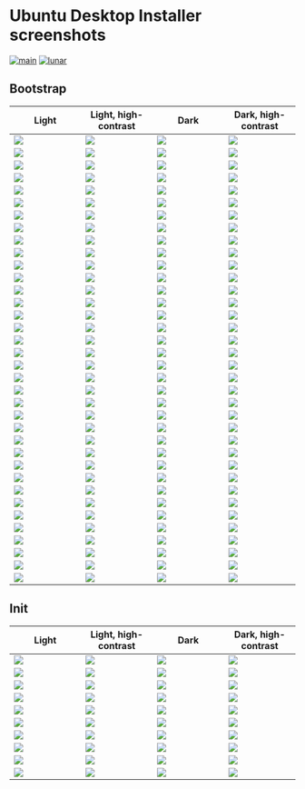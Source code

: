# Ubuntu Desktop Installer screenshots

[![main](https://github.com/canonical/ubuntu-desktop-installer-screenshots/actions/workflows/main.yaml/badge.svg)](https://github.com/canonical/ubuntu-desktop-installer-screenshots/actions/workflows/main.yaml)
[![lunar](https://github.com/canonical/ubuntu-desktop-installer-screenshots/actions/workflows/lunar.yaml/badge.svg?branch=ubuntu%2Flunar)](https://github.com/canonical/ubuntu-desktop-installer-screenshots/actions/workflows/lunar.yaml)

## Bootstrap

<table>
  <thead>
    <tr>
      <th width="25%">Light</th>
      <th width="25%">Light, high-contrast</th>
      <th width="25%">Dark</th>
      <th width="25%">Dark, high-contrast</th>
    </tr>
  </thead>
  <tbody>
    <tr>
      <td><img src="bootstrap/light/1.locale.png"></td>
      <td><img src="bootstrap/high-contrast-light/1.locale.png"></td>
      <td><img src="bootstrap/dark/1.locale.png"></td>
      <td><img src="bootstrap/high-contrast-dark/1.locale.png"></td>
    </tr>
    <tr>
      <td><img src="bootstrap/light/2.welcome.png"></td>
      <td><img src="bootstrap/high-contrast-light/2.welcome.png"></td>
      <td><img src="bootstrap/dark/2.welcome.png"></td>
      <td><img src="bootstrap/high-contrast-dark/2.welcome.png"></td>
    </tr>
    <tr>
      <td><img src="bootstrap/light/3.rst.png"></td>
      <td><img src="bootstrap/high-contrast-light/3.rst.png"></td>
      <td><img src="bootstrap/dark/3.rst.png"></td>
      <td><img src="bootstrap/high-contrast-dark/3.rst.png"></td>
    </tr>
    <tr>
      <td><img src="bootstrap/light/3.rst-confirm.png"></td>
      <td><img src="bootstrap/high-contrast-light/3.rst-confirm.png"></td>
      <td><img src="bootstrap/dark/3.rst-confirm.png"></td>
      <td><img src="bootstrap/high-contrast-dark/3.rst-confirm.png"></td>
    </tr>
    <tr>
      <td><img src="bootstrap/light/3.keyboard.png"></td>
      <td><img src="bootstrap/high-contrast-light/3.keyboard.png"></td>
      <td><img src="bootstrap/dark/3.keyboard.png"></td>
      <td><img src="bootstrap/high-contrast-dark/3.keyboard.png"></td>
    </tr>
    <tr>
      <td><img src="bootstrap/light/3.keyboard-detect.png"></td>
      <td><img src="bootstrap/high-contrast-light/3.keyboard-detect.png"></td>
      <td><img src="bootstrap/dark/3.keyboard-detect.png"></td>
      <td><img src="bootstrap/high-contrast-dark/3.keyboard-detect.png"></td>
    </tr>
    <tr>
      <td><img src="bootstrap/light/4.network.png"></td>
      <td><img src="bootstrap/high-contrast-light/4.network.png"></td>
      <td><img src="bootstrap/dark/4.network.png"></td>
      <td><img src="bootstrap/high-contrast-dark/4.network.png"></td>
    </tr>
    <tr>
      <td><img src="bootstrap/light/5.refresh.png"></td>
      <td><img src="bootstrap/high-contrast-light/5.refresh.png"></td>
      <td><img src="bootstrap/dark/5.refresh.png"></td>
      <td><img src="bootstrap/high-contrast-dark/5.refresh.png"></td>
    </tr>
    <tr>
      <td><img src="bootstrap/light/5.source.png"></td>
      <td><img src="bootstrap/high-contrast-light/5.source.png"></td>
      <td><img src="bootstrap/dark/5.source.png"></td>
      <td><img src="bootstrap/high-contrast-dark/5.source.png"></td>
    </tr>
    <tr>
      <td><img src="bootstrap/light/6.not-enough-space.png"></td>
      <td><img src="bootstrap/high-contrast-light/6.not-enough-space.png"></td>
      <td><img src="bootstrap/dark/6.not-enough-space.png"></td>
      <td><img src="bootstrap/high-contrast-dark/6.not-enough-space.png"></td>
    </tr>
    <tr>
      <td><img src="bootstrap/light/6.storage.png"></td>
      <td><img src="bootstrap/high-contrast-light/6.storage.png"></td>
      <td><img src="bootstrap/dark/6.storage.png"></td>
      <td><img src="bootstrap/high-contrast-dark/6.storage.png"></td>
    </tr>
    <tr>
      <td><img src="bootstrap/light/6.storage-advanced-features.png"></td>
      <td><img src="bootstrap/high-contrast-light/6.storage-advanced-features.png"></td>
      <td><img src="bootstrap/dark/6.storage-advanced-features.png"></td>
      <td><img src="bootstrap/high-contrast-dark/6.storage-advanced-features.png"></td>
    </tr>
    <tr>
      <td><img src="bootstrap/light/6.storage-alongside-windows.png"></td>
      <td><img src="bootstrap/high-contrast-light/6.storage-alongside-windows.png"></td>
      <td><img src="bootstrap/dark/6.storage-alongside-windows.png"></td>
      <td><img src="bootstrap/high-contrast-dark/6.storage-alongside-windows.png"></td>
    </tr>
    <tr>
      <td><img src="bootstrap/light/7.bitlocker.png"></td>
      <td><img src="bootstrap/high-contrast-light/7.bitlocker.png"></td>
      <td><img src="bootstrap/dark/7.bitlocker.png"></td>
      <td><img src="bootstrap/high-contrast-dark/7.bitlocker.png"></td>
    </tr>
    <tr>
      <td><img src="bootstrap/light/7.bitlocker-confirm.png"></td>
      <td><img src="bootstrap/high-contrast-light/7.bitlocker-confirm.png"></td>
      <td><img src="bootstrap/dark/7.bitlocker-confirm.png"></td>
      <td><img src="bootstrap/high-contrast-dark/7.bitlocker-confirm.png"></td>
    </tr>
    <tr>
      <td><img src="bootstrap/light/7.storage-manual.png"></td>
      <td><img src="bootstrap/high-contrast-light/7.storage-manual.png"></td>
      <td><img src="bootstrap/dark/7.storage-manual.png"></td>
      <td><img src="bootstrap/high-contrast-dark/7.storage-manual.png"></td>
    </tr>
    <tr>
      <td><img src="bootstrap/light/7.storage-manual-sda1.png"></td>
      <td><img src="bootstrap/high-contrast-light/7.storage-manual-sda1.png"></td>
      <td><img src="bootstrap/dark/7.storage-manual-sda1.png"></td>
      <td><img src="bootstrap/high-contrast-dark/7.storage-manual-sda1.png"></td>
    </tr>
    <tr>
      <td><img src="bootstrap/light/7.storage-guided-reformat.png"></td>
      <td><img src="bootstrap/high-contrast-light/7.storage-guided-reformat.png"></td>
      <td><img src="bootstrap/dark/7.storage-guided-reformat.png"></td>
      <td><img src="bootstrap/high-contrast-dark/7.storage-guided-reformat.png"></td>
    </tr>
    <tr>
      <td><img src="bootstrap/light/7.storage-guided-resize.png"></td>
      <td><img src="bootstrap/high-contrast-light/7.storage-guided-resize.png"></td>
      <td><img src="bootstrap/dark/7.storage-guided-resize.png"></td>
      <td><img src="bootstrap/high-contrast-dark/7.storage-guided-resize.png"></td>
    </tr>
    <tr>
      <td><img src="bootstrap/light/7.storage-guided-resize-ext4.png"></td>
      <td><img src="bootstrap/high-contrast-light/7.storage-guided-resize-ext4.png"></td>
      <td><img src="bootstrap/dark/7.storage-guided-resize-ext4.png"></td>
      <td><img src="bootstrap/high-contrast-dark/7.storage-guided-resize-ext4.png"></td>
    </tr>
    <tr>
      <td><img src="bootstrap/light/8.security-key.png"></td>
      <td><img src="bootstrap/high-contrast-light/8.security-key.png"></td>
      <td><img src="bootstrap/dark/8.security-key.png"></td>
      <td><img src="bootstrap/high-contrast-dark/8.security-key.png"></td>
    </tr>
    <tr>
      <td><img src="bootstrap/light/9.confirm.png"></td>
      <td><img src="bootstrap/high-contrast-light/9.confirm.png"></td>
      <td><img src="bootstrap/dark/9.confirm.png"></td>
      <td><img src="bootstrap/high-contrast-dark/9.confirm.png"></td>
    </tr>
    <tr>
      <td><img src="bootstrap/light/10.timezone.png"></td>
      <td><img src="bootstrap/high-contrast-light/10.timezone.png"></td>
      <td><img src="bootstrap/dark/10.timezone.png"></td>
      <td><img src="bootstrap/high-contrast-dark/10.timezone.png"></td>
    </tr>
    <tr>
      <td><img src="bootstrap/light/11.identity.png"></td>
      <td><img src="bootstrap/high-contrast-light/11.identity.png"></td>
      <td><img src="bootstrap/dark/11.identity.png"></td>
      <td><img src="bootstrap/high-contrast-dark/11.identity.png"></td>
    </tr>
    <tr>
      <td><img src="bootstrap/light/12.active-directory.png"></td>
      <td><img src="bootstrap/high-contrast-light/12.active-directory.png"></td>
      <td><img src="bootstrap/dark/12.active-directory.png"></td>
      <td><img src="bootstrap/high-contrast-dark/12.active-directory.png"></td>
    </tr>
    <tr>
      <td><img src="bootstrap/light/13.theme.png"></td>
      <td><img src="bootstrap/high-contrast-light/13.theme.png"></td>
      <td><img src="bootstrap/dark/13.theme.png"></td>
      <td><img src="bootstrap/high-contrast-dark/13.theme.png"></td>
    </tr>
    <tr>
      <td><img src="bootstrap/light/14.install-0.png"></td>
      <td><img src="bootstrap/high-contrast-light/14.install-0.png"></td>
      <td><img src="bootstrap/dark/14.install-0.png"></td>
      <td><img src="bootstrap/high-contrast-dark/14.install-0.png"></td>
    </tr>
    <tr>
      <td><img src="bootstrap/light/14.install-1.png"></td>
      <td><img src="bootstrap/high-contrast-light/14.install-1.png"></td>
      <td><img src="bootstrap/dark/14.install-1.png"></td>
      <td><img src="bootstrap/high-contrast-dark/14.install-1.png"></td>
    </tr>
    <tr>
      <td><img src="bootstrap/light/14.install-2.png"></td>
      <td><img src="bootstrap/high-contrast-light/14.install-2.png"></td>
      <td><img src="bootstrap/dark/14.install-2.png"></td>
      <td><img src="bootstrap/high-contrast-dark/14.install-2.png"></td>
    </tr>
    <tr>
      <td><img src="bootstrap/light/14.install-3.png"></td>
      <td><img src="bootstrap/high-contrast-light/14.install-3.png"></td>
      <td><img src="bootstrap/dark/14.install-3.png"></td>
      <td><img src="bootstrap/high-contrast-dark/14.install-3.png"></td>
    </tr>
    <tr>
      <td><img src="bootstrap/light/14.install-4.png"></td>
      <td><img src="bootstrap/high-contrast-light/14.install-4.png"></td>
      <td><img src="bootstrap/dark/14.install-4.png"></td>
      <td><img src="bootstrap/high-contrast-dark/14.install-4.png"></td>
    </tr>
    <tr>
      <td><img src="bootstrap/light/14.install-5.png"></td>
      <td><img src="bootstrap/high-contrast-light/14.install-5.png"></td>
      <td><img src="bootstrap/dark/14.install-5.png"></td>
      <td><img src="bootstrap/high-contrast-dark/14.install-5.png"></td>
    </tr>
    <tr>
      <td><img src="bootstrap/light/14.install-6.png"></td>
      <td><img src="bootstrap/high-contrast-light/14.install-6.png"></td>
      <td><img src="bootstrap/dark/14.install-6.png"></td>
      <td><img src="bootstrap/high-contrast-dark/14.install-6.png"></td>
    </tr>
    <tr>
      <td><img src="bootstrap/light/14.install-7.png"></td>
      <td><img src="bootstrap/high-contrast-light/14.install-7.png"></td>
      <td><img src="bootstrap/dark/14.install-7.png"></td>
      <td><img src="bootstrap/high-contrast-dark/14.install-7.png"></td>
    </tr>
    <tr>
      <td><img src="bootstrap/light/14.install-8.png"></td>
      <td><img src="bootstrap/high-contrast-light/14.install-8.png"></td>
      <td><img src="bootstrap/dark/14.install-8.png"></td>
      <td><img src="bootstrap/high-contrast-dark/14.install-8.png"></td>
    </tr>
    <tr>
      <td><img src="bootstrap/light/15.complete.png"></td>
      <td><img src="bootstrap/high-contrast-light/15.complete.png"></td>
      <td><img src="bootstrap/dark/15.complete.png"></td>
      <td><img src="bootstrap/high-contrast-dark/15.complete.png"></td>
    </tr>
  </tbody>
</table>

## Init

<table>
  <thead>
    <tr>
      <th width="25%">Light</th>
      <th width="25%">Light, high-contrast</th>
      <th width="25%">Dark</th>
      <th width="25%">Dark, high-contrast</th>
    </tr>
  </thead>
  <tbody>
    <tr>
      <td><img src="init/light/1.locale.png"></td>
      <td><img src="init/high-contrast-light/1.locale.png"></td>
      <td><img src="init/dark/1.locale.png"></td>
      <td><img src="init/high-contrast-dark/1.locale.png"></td>
    </tr>
    <tr>
      <td><img src="init/light/2.keyboard.png"></td>
      <td><img src="init/high-contrast-light/2.keyboard.png"></td>
      <td><img src="init/dark/2.keyboard.png"></td>
      <td><img src="init/high-contrast-dark/2.keyboard.png"></td>
    </tr>
    <tr>
      <td><img src="init/light/3.network.png"></td>
      <td><img src="init/high-contrast-light/3.network.png"></td>
      <td><img src="init/dark/3.network.png"></td>
      <td><img src="init/high-contrast-dark/3.network.png"></td>
    </tr>
    <tr>
      <td><img src="init/light/4.timezone.png"></td>
      <td><img src="init/high-contrast-light/4.timezone.png"></td>
      <td><img src="init/dark/4.timezone.png"></td>
      <td><img src="init/high-contrast-dark/4.timezone.png"></td>
    </tr>
    <tr>
      <td><img src="init/light/5.identity.png"></td>
      <td><img src="init/high-contrast-light/5.identity.png"></td>
      <td><img src="init/dark/5.identity.png"></td>
      <td><img src="init/high-contrast-dark/5.identity.png"></td>
    </tr>
    <tr>
      <td><img src="init/light/6.theme.png"></td>
      <td><img src="init/high-contrast-light/6.theme.png"></td>
      <td><img src="init/dark/6.theme.png"></td>
      <td><img src="init/high-contrast-dark/6.theme.png"></td>
    </tr>
    <tr>
      <td><img src="init/light/7.welcome.png"></td>
      <td><img src="init/high-contrast-light/7.welcome.png"></td>
      <td><img src="init/dark/7.welcome.png"></td>
      <td><img src="init/high-contrast-dark/7.welcome.png"></td>
    </tr>
    <tr>
      <td><img src="init/light/8.telemetry.png"></td>
      <td><img src="init/high-contrast-light/8.telemetry.png"></td>
      <td><img src="init/dark/8.telemetry.png"></td>
      <td><img src="init/high-contrast-dark/8.telemetry.png"></td>
    </tr>
    <tr>
      <td><img src="init/light/9.privacy.png"></td>
      <td><img src="init/high-contrast-light/9.privacy.png"></td>
      <td><img src="init/dark/9.privacy.png"></td>
      <td><img src="init/high-contrast-dark/9.privacy.png"></td>
    </tr>
    <tr>
      <td><img src="init/light/10.store.png"></td>
      <td><img src="init/high-contrast-light/10.store.png"></td>
      <td><img src="init/dark/10.store.png"></td>
      <td><img src="init/high-contrast-dark/10.store.png"></td>
    </tr>
  </tbody>
</table>
